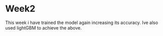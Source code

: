 # Week2

This week i have trained the model again increasing its accuracy. Ive also used lightGBM to achieve the above.
